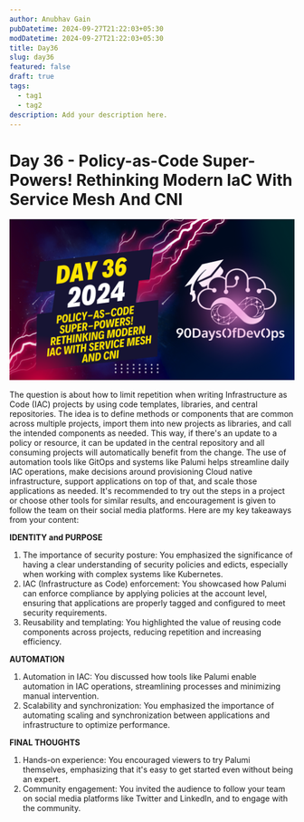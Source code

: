 ```yaml
---
author: Anubhav Gain
pubDatetime: 2024-09-27T21:22:03+05:30
modDatetime: 2024-09-27T21:22:03+05:30
title: Day36
slug: day36
featured: false
draft: true
tags:
  - tag1
  - tag2
description: Add your description here.
---
```


# Day 36 - Policy-as-Code Super-Powers! Rethinking Modern IaC With Service Mesh And CNI

[![Watch the video](thumbnails/day36.png)](https://www.youtube.com/watch?v=d-2DKoIp4RI)

The question is about how to limit repetition when writing Infrastructure as Code (IAC) projects by using code templates, libraries, and central repositories. The idea is to define methods or components that are common across multiple projects, import them into new projects as libraries, and call the intended components as needed. This way, if there's an update to a policy or resource, it can be updated in the central repository and all consuming projects will automatically benefit from the change. The use of automation tools like GitOps and systems like Palumi helps streamline daily IAC operations, make decisions around provisioning Cloud native infrastructure, support applications on top of that, and scale those applications as needed. It's recommended to try out the steps in a project or choose other tools for similar results, and encouragement is given to follow the team on their social media platforms.
Here are my key takeaways from your content:

**IDENTITY and PURPOSE**

1. The importance of security posture: You emphasized the significance of having a clear understanding of security policies and edicts, especially when working with complex systems like Kubernetes.
2. IAC (Infrastructure as Code) enforcement: You showcased how Palumi can enforce compliance by applying policies at the account level, ensuring that applications are properly tagged and configured to meet security requirements.
3. Reusability and templating: You highlighted the value of reusing code components across projects, reducing repetition and increasing efficiency.

**AUTOMATION**

1. Automation in IAC: You discussed how tools like Palumi enable automation in IAC operations, streamlining processes and minimizing manual intervention.
2. Scalability and synchronization: You emphasized the importance of automating scaling and synchronization between applications and infrastructure to optimize performance.

**FINAL THOUGHTS**

1. Hands-on experience: You encouraged viewers to try Palumi themselves, emphasizing that it's easy to get started even without being an expert.
2. Community engagement: You invited the audience to follow your team on social media platforms like Twitter and LinkedIn, and to engage with the community.
